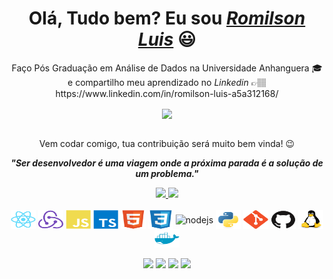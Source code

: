 <div>
  <h1 align="center">Olá, Tudo bem? Eu sou <a href="https://www.linkedin.com/in/romilson-luis-a5a312168/"><i>Romilson Luis</i></a> 😃️</h1>
  <p align="center" font-size="50px">Faço Pós Graduação em Análise de Dados na Universidade Anhanguera 🎓 e compartilho meu aprendizado no <a><i>Linkedin</i></a><span> 👉🏽️ https://www.linkedin.com/in/romilson-luis-a5a312168/</span>
  <div align="center">
  <a align="rigth">
    <img width="20%" align="center" src="https://media-exp2.licdn.com/dms/image/D5635AQE_ty163jP8bA/profile-framedphoto-shrink_200_200/0/1639259774782?e=1657371600&v=beta&t=sjzhqXOJenMHAM3BKFwAoT4FKsGQH5QpdSnruo-m-SA](https://pps.whatsapp.net/v/t61.24694-24/291860784_1183670199088562_6653321249009832747_n.jpg?stp=dst-jpg_s96x96&ccb=11-4&oh=01_AdQCgDP6wvveqlni-0XtfmCU2BzepfPIZDeQoVj0Ye4yrw&oe=641348F3)](https://media.licdn.com/dms/image/D5635AQE_ty163jP8bA/profile-framedphoto-shrink_200_200/0/1639259774782?e=1678741200&v=beta&t=Dd1tUzsQE0CzCGgN8p2GQJx5qa1j1h8CHpI6MBsoOYk" target="_blank"> 
  <br>
  </a>
  <br>
  <p align="center" font-size="50px">Vem codar comigo, tua contribuição será muito bem vinda! 😉️</h2>
  <p align="center" background-color="yellow"><i><b>"Ser desenvolvedor é uma viagem onde a próxima parada é a solução de um problema."</b></i></p>
</div>
<!-- <h1 align="center"> 
  Trybe
</h1>
<p align="center"><i>"Ser desenvolvedor é uma viagem onde a próxima parada é a solução de um problema."</i></p>-->
<div align="center">
  <a href="https://github.com/duribeiro">
    <img height="150em" src="https://github-readme-stats.vercel.app/api?username=Romilsonlonan&count_private=true&include_all_commits=true&show_icons=true&theme=dracula&hide_border=false&show_owner=true"/>
    <img height="150em" src="https://github-readme-stats.vercel.app/api/top-langs/?username=Romilsonlonan&theme=dracula&hide_border=false&&layout=compact"/>
  </a>
</div>
<div align="center" valign="top"><br>
  <img align="center" alt="React" height="30" width="40" src="https://raw.githubusercontent.com/devicons/devicon/master/icons/react/react-original.svg">
  <img align="center" alt="Redux" height="30" width="40" src="https://raw.githubusercontent.com/devicons/devicon/master/icons/redux/redux-original.svg">
  <img align="center" alt="Js" height="30" width="40" src="https://raw.githubusercontent.com/devicons/devicon/master/icons/javascript/javascript-plain.svg">
  <img align="center" alt="Js" height="30" width="40" src="https://raw.githubusercontent.com/devicons/devicon/master/icons/typescript/typescript-plain.svg">
  <img align="center" alt="HTML" height="30" width="40" src="https://raw.githubusercontent.com/devicons/devicon/master/icons/html5/html5-original.svg">
  <img align="center" alt="CSS" height="30" width="40" src="https://raw.githubusercontent.com/devicons/devicon/master/icons/css3/css3-original.svg">
  <img align="center" alt="nodejs" height="30" width="40" src="https://cdn.worldvectorlogo.com/logos/nodejs-icon.svg">
  <img align="center" alt="python" height="30" width="40" src="https://raw.githubusercontent.com/devicons/devicon/master/icons/python/python-original.svg">
  <img align="center" alt="git" height="30" width="40" src="https://raw.githubusercontent.com/devicons/devicon/master/icons/git/git-original.svg">
  <img align="center" alt="github" height="30" width="40" src="https://raw.githubusercontent.com/devicons/devicon/master/icons/github/github-original.svg">
  <img align="center" alt="linux" height="30" width="40" src="https://raw.githubusercontent.com/devicons/devicon/master/icons/linux/linux-original.svg">
  <img align="center" alt="docker" height="30" width="40" src="https://raw.githubusercontent.com/devicons/devicon/master/icons/docker/docker-plain.svg">
</div><br>
<div align="center">
  <a href="https://www.youtube.com/channel/UCViaNBT0SIeiVnZSEEtIfjw?sub_confirmation=1" target="_blank"><img src="https://img.shields.io/badge/YouTube-FF0000?style=for-the-badge&logo=youtube&logoColor=white" target="_blank"></a>
  <a href="https://www.instagram.com/edu.duduribeiro/" target="_blank"><img src="https://img.shields.io/badge/-Instagram-%23E4405F?style=for-the-badge&logo=instagram&logoColor=white" target="_blank"></a>
  <!-- <a href="https://www.facebook.com/pr.eduardoribeiro" target="_blank"><img src="https://img.shields.io/badge/Facebook-1877F2?style=for-the-badge&logo=facebook&logoColor=white" target="_blank"></a>  --> 
  <a href="https://www.linkedin.com/in/edududuribeiro/" target="_blank"><img src="https://img.shields.io/badge/-LinkedIn-%230077B5?style=for-the-badge&logo=linkedin&logoColor=white" target="_blank"></a> 
  <a href="mailto:eduardo.duduribeiro1@gmail.com"><img src="https://img.shields.io/badge/-Gmail-%23333?style=for-the-badge&logo=gmail&logoColor=white" target="_blank"></a>
</div>
<div align="center">
  
